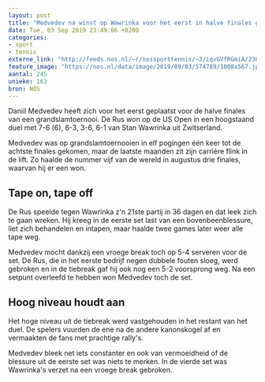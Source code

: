 ```yaml
---
layout: post
title: "Medvedev na winst op Wawrinka voor het eerst in halve finales grandslam"
date: Tue, 03 Sep 2019 23:49:06 +0200
categories: 
- sport 
- tennis 
externe_link: "http://feeds.nos.nl/~r/nossporttennis/~3/iqvGVfRGmiA/2300244"
feature_image: "https://nos.nl/data/image/2019/09/03/574789/1008x567.jpg"
aantal: 245
unieke: 163
bron: NOS
---
```


<p>Daniil Medvedev heeft zich voor het eerst geplaatst voor de halve finales van een grandslamtoernooi. De Rus won op de US Open in een hoogstaand duel met 7-6 (6), 6-3, 3-6, 6-1 van Stan Wawrinka uit Zwitserland.</p>
<p>Medvedev was op grandslamtoernooien in elf pogingen één keer tot de achtste finales gekomen, maar de laatste maanden zit zijn carrière flink in de lift. Zo haalde de nummer vijf van de wereld in augustus drie finales, waarvan hij er een won.</p>
<h2>Tape on, tape off</h2>
<p>De Rus speelde tegen Wawrinka z'n 21ste partij in 36 dagen en dat leek zich te gaan wreken. Hij kreeg in de eerste set last van een bovenbeenblessure, liet zich behandelen en intapen, maar haalde twee games later weer alle tape weg.</p>
<p>Medvedev mocht dankzij een vroege break toch op 5-4 serveren voor de set. De Rus, die in het eerste bedrijf negen dubbele fouten sloeg, werd gebroken en in de tiebreak gaf hij ook nog een 5-2 voorsprong weg. Na een setpunt overleefd te hebben won Medvedev toch de set.</p>
<h2>Hoog niveau houdt aan</h2>
<p>Het hoge niveau uit de tiebreak werd vastgehouden in het restant van het duel. De spelers vuurden de ene na de andere kanonskogel af en vermaakten de fans met prachtige rally's.</p>
<p>Medvedev bleek net iets constanter en ook van vermoeidheid of de blessure uit de eerste set was niets te merken. In de vierde set was Wawrinka's verzet na een vroege break gebroken.</p><img src="http://feeds.feedburner.com/~r/nossporttennis/~4/iqvGVfRGmiA" height="1" width="1" alt=""/>
